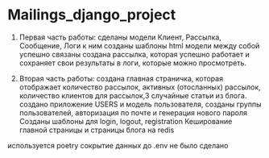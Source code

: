 # Mailings_django_project

1) Первая часть работы:
   сделаны модели Клиент, Рассылка, Сообщение, Логи
   к ним созданы шаблоны html
   модели между собой успешно связаны
   создана рассылка, которая успешно работает и сохраняет свои результаты в логи, которые можно просмотреть.

2) Вторая часть работы:
   создана главная страничка, которая отображает количество рассылок, активных (отосланных) рассылок, количество клиентов для рассылок,3 случайные статьи из блога.
   создано приложение USERS и модель пользователя, созданы группы пользователей, авторизация по почте и генерация нового пароля
   Созданы шаблоны для login, logout, registration
   Кеширование главной страницы и страницы блога на redis 

используется poetry
сокрытие данных до .env не было сделано 
